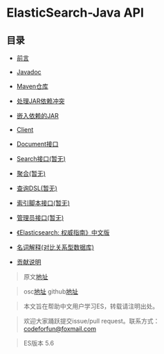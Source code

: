 # ElasticSearch-Java API      

## 目录
- [前言](docs/1Preface/readme.md)
- [Javadoc](docs/2JavaDoc/readme.md)
- [Maven仓库](docs/3MavenRepository/readme.md)
- [处理JAR依赖冲突](docs/4DealingWithJARDependencyConflicts/readme.md)
- [嵌入依赖的JAR](docs/5EmbeddingJARWithDependencies/readme.md)
- [Client](docs/6Client/readme.md)
- [Document接口](docs/7DocumentAPIs/readme.md)
- [Search接口(暂无)](docs/8SearchAPI/readme.md)
- [聚合(暂无)](docs/9Aggregations/readme.md)
- [查询DSL(暂无)](docs/10QueryDSL/readme.md)
- [索引脚本接口(暂无)](docs/11IndexedScriptsAPI/readme.md)
- [管理员接口(暂无)](docs/12JavaAPIAdministration/readme.md)


- [《Elasticsearch: 权威指南》中文版](https://www.elastic.co/guide/cn/elasticsearch/guide/current/index.html)
- [名词解释(对比关系型数据库)](docs/0Remark/words.md)
- [贡献说明](docs/0Remark/Contribution.md)

> 原文[地址](https://www.elastic.co/guide/en/elasticsearch/client/java-api/5.6/index.html)

> osc[地址](https://gitee.com/consolelog/chinese_translation_of_elasticsearchjavaapi)
> github[地址](https://github.com/qq253498229/ElasticSearchChineseGuide)

> 本文旨在帮助中文用户学习ES，转载请注明出处。

> 欢迎大家踊跃提交issue/pull request。联系方式：codeforfun@foxmail.com

> ES版本 5.6
